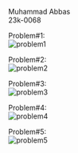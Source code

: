 Muhammad Abbas <br>
23k-0068 <br>

Problem#1: <br>
![problem1](https://github.com/muhammad1234-max/PfFall23/assets/75746019/f6c1849b-e8d6-4178-9324-502b0c7d1180) <br>

Problem#2: <br>
![problem2](https://github.com/muhammad1234-max/PfFall23/assets/75746019/00cf9675-f908-4447-a708-3f5169d876b7) <br>

Problem#3: <br>
![problem3](https://github.com/muhammad1234-max/PfFall23/assets/75746019/b9f988f1-2fdb-4fed-8b96-44e4eaade030) <br>

Problem#4: <br>
![problem4](https://github.com/muhammad1234-max/PfFall23/assets/75746019/79a20418-f5e1-44a0-a350-1dd5ee7b5afe) <br>

Problem#5: <br>
![problem5](https://github.com/muhammad1234-max/PfFall23/assets/75746019/df687291-77c9-49a2-bc83-0aa34c0d64f5) <br>
